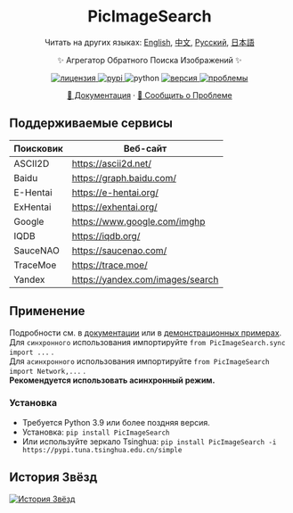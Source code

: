 <div align="center">

# PicImageSearch

Читать на других языках: [English](README.md), [中文](README.cn.md), [Русский](README.ru.md), [日本語](README.ja.md)

✨ Агрегатор Обратного Поиска Изображений ✨

<a href="https://raw.githubusercontent.com/kitUIN/PicImageSearch/master/LICENSE">
    <img src="https://img.shields.io/github/license/kitUIN/PicImageSearch" alt="лицензия">
</a>
<a href="https://pypi.python.org/pypi/PicImageSearch">
    <img src="https://img.shields.io/pypi/v/PicImageSearch" alt="pypi">
</a>
<img src="https://img.shields.io/badge/python-3.9+-blue" alt="python">
<a href="https://github.com/kitUIN/PicImageSearch/releases">
    <img src="https://img.shields.io/github/v/release/kitUIN/PicImageSearch" alt="версия">
</a>
<a href="https://github.com/kitUIN/PicImageSearch/issues">
    <img src="https://img.shields.io/github/issues/kitUIN/PicImageSearch" alt="проблемы">
</a>

<a href="https://pic-image-search.kituin.fun/">📖 Документация</a>
·
<a href="https://github.com/kitUIN/PicImageSearch/issues/new">🐛 Сообщить о Проблеме</a>

</div>

## Поддерживаемые сервисы

| Поисковик | Веб-сайт                           |
|-----------|------------------------------------|
| ASCII2D   | <https://ascii2d.net/>             |
| Baidu     | <https://graph.baidu.com/>         |
| E-Hentai  | <https://e-hentai.org/>            |
| ExHentai  | <https://exhentai.org/>            |
| Google    | <https://www.google.com/imghp>     |
| IQDB      | <https://iqdb.org/>                |
| SauceNAO  | <https://saucenao.com/>            |
| TraceMoe  | <https://trace.moe/>               |
| Yandex    | <https://yandex.com/images/search> |

## Применение

Подробности см. в [документации](https://pic-image-search.kituin.fun/) или в [демонстрационных примерах](demo/ru/).  
Для `синхронного` использования импортируйте `from PicImageSearch.sync import ...` .  
Для `асинхронного` использования импортируйте `from PicImageSearch import Network,...` .  
**Рекомендуется использовать асинхронный режим.**

### Установка

- Требуется Python 3.9 или более поздняя версия.
- Установка: `pip install PicImageSearch`
- Или используйте зеркало Tsinghua: `pip install PicImageSearch -i https://pypi.tuna.tsinghua.edu.cn/simple`

## История Звёзд

[![История Звёзд](https://starchart.cc/kitUIN/PicImageSearch.svg)](https://starchart.cc/kitUIN/PicImageSearch)
